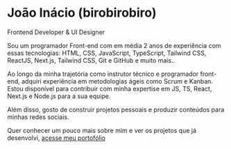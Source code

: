 # João Inácio (birobirobiro)

Frontend Developer & UI Designer

<p>Sou um programador Front-end com em média 2 anos de experiência com essas tecnologias: HTML, CSS, JavaScript, TypeScript, Tailwind CSS, ReactJS, Next.js, Tailwind CSS, Git e GitHub e muito mais..

Ao longo da minha trajetória como instrutor técnico e programador front-end, adquiri experiência em metodologias ágeis como Scrum e Kanban. Estou disponível para contribuir com minha expertise em JS, TS, React, Next.js e Node.js para a sua equipe.

Além disso, gosto de construir projetos pessoais e produzir conteúdos para minhas redes sociais.</p>

<p>Quer conhecer um pouco mais sobre mim e ver os projetos que já desenvolvi, <a href="https://birobirobiro.dev" target="_blank">acesse meu portofólio</a></p>
